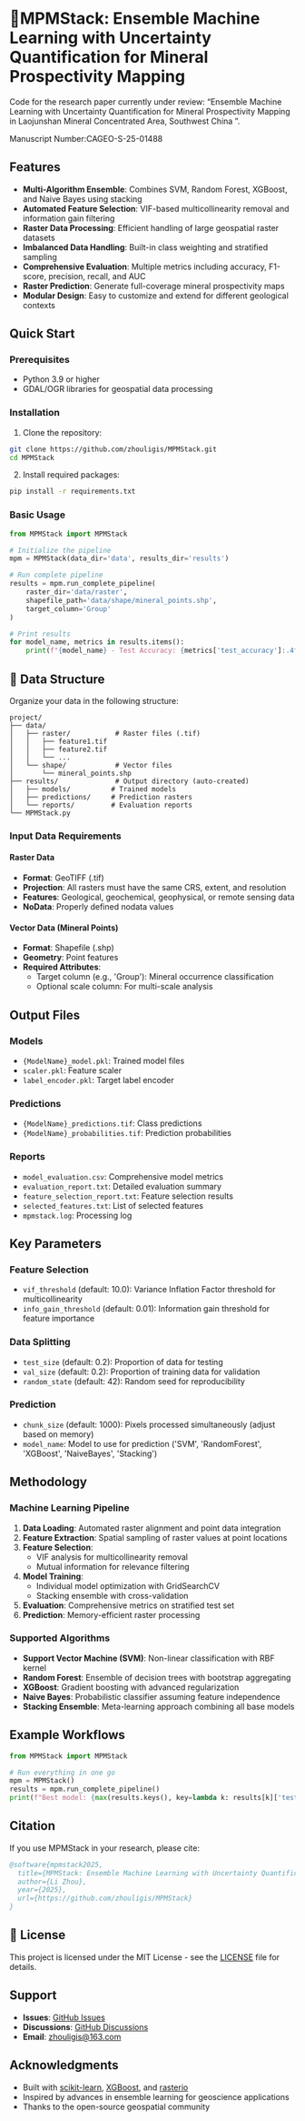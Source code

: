 # 🚀MPMStack: Ensemble Machine Learning with Uncertainty Quantification for Mineral Prospectivity Mapping

Code for the research paper currently under review:
“Ensemble Machine Learning with Uncertainty Quantification for 
Mineral Prospectivity Mapping in Laojunshan Mineral Concentrated Area, Southwest China ”.

Manuscript Number:CAGEO-S-25-01488

## Features

- **Multi-Algorithm Ensemble**: Combines SVM, Random Forest, XGBoost, and Naive Bayes using stacking
- **Automated Feature Selection**: VIF-based multicollinearity removal and information gain filtering
- **Raster Data Processing**: Efficient handling of large geospatial raster datasets
- **Imbalanced Data Handling**: Built-in class weighting and stratified sampling
- **Comprehensive Evaluation**: Multiple metrics including accuracy, F1-score, precision, recall, and AUC
- **Raster Prediction**: Generate full-coverage mineral prospectivity maps
- **Modular Design**: Easy to customize and extend for different geological contexts

## Quick Start

### Prerequisites

- Python 3.9 or higher
- GDAL/OGR libraries for geospatial data processing

### Installation

1. Clone the repository:
```bash
git clone https://github.com/zhouligis/MPMStack.git
cd MPMStack
```

2. Install required packages:
```bash
pip install -r requirements.txt
```

### Basic Usage

```python
from MPMStack import MPMStack

# Initialize the pipeline
mpm = MPMStack(data_dir='data', results_dir='results')

# Run complete pipeline
results = mpm.run_complete_pipeline(
    raster_dir='data/raster',
    shapefile_path='data/shape/mineral_points.shp',
    target_column='Group'
)

# Print results
for model_name, metrics in results.items():
    print(f"{model_name} - Test Accuracy: {metrics['test_accuracy']:.4f}")
```

## 📁 Data Structure

Organize your data in the following structure:

```
project/
├── data/
│   ├── raster/           # Raster files (.tif)
│   │   ├── feature1.tif
│   │   ├── feature2.tif
│   │   └── ...
│   └── shape/            # Vector files
│       └── mineral_points.shp
├── results/              # Output directory (auto-created)
│   ├── models/          # Trained models
│   ├── predictions/     # Prediction rasters
│   └── reports/         # Evaluation reports
└── MPMStack.py
```

### Input Data Requirements

#### Raster Data
- **Format**: GeoTIFF (.tif)
- **Projection**: All rasters must have the same CRS, extent, and resolution
- **Features**: Geological, geochemical, geophysical, or remote sensing data
- **NoData**: Properly defined nodata values

#### Vector Data (Mineral Points)
- **Format**: Shapefile (.shp)
- **Geometry**: Point features
- **Required Attributes**:
  - Target column (e.g., 'Group'): Mineral occurrence classification
  - Optional scale column: For multi-scale analysis

## Output Files

### Models
- `{ModelName}_model.pkl`: Trained model files
- `scaler.pkl`: Feature scaler
- `label_encoder.pkl`: Target label encoder

### Predictions
- `{ModelName}_predictions.tif`: Class predictions
- `{ModelName}_probabilities.tif`: Prediction probabilities

### Reports
- `model_evaluation.csv`: Comprehensive model metrics
- `evaluation_report.txt`: Detailed evaluation summary
- `feature_selection_report.txt`: Feature selection results
- `selected_features.txt`: List of selected features
- `mpmstack.log`: Processing log

## Key Parameters

### Feature Selection
- `vif_threshold` (default: 10.0): Variance Inflation Factor threshold for multicollinearity
- `info_gain_threshold` (default: 0.01): Information gain threshold for feature importance

### Data Splitting
- `test_size` (default: 0.2): Proportion of data for testing
- `val_size` (default: 0.2): Proportion of training data for validation
- `random_state` (default: 42): Random seed for reproducibility

### Prediction
- `chunk_size` (default: 1000): Pixels processed simultaneously (adjust based on memory)
- `model_name`: Model to use for prediction ('SVM', 'RandomForest', 'XGBoost', 'NaiveBayes', 'Stacking')

## Methodology

### Machine Learning Pipeline

1. **Data Loading**: Automated raster alignment and point data integration
2. **Feature Extraction**: Spatial sampling of raster values at point locations
3. **Feature Selection**: 
   - VIF analysis for multicollinearity removal
   - Mutual information for relevance filtering
4. **Model Training**: 
   - Individual model optimization with GridSearchCV
   - Stacking ensemble with cross-validation
5. **Evaluation**: Comprehensive metrics on stratified test set
6. **Prediction**: Memory-efficient raster processing

### Supported Algorithms

- **Support Vector Machine (SVM)**: Non-linear classification with RBF kernel
- **Random Forest**: Ensemble of decision trees with bootstrap aggregating
- **XGBoost**: Gradient boosting with advanced regularization
- **Naive Bayes**: Probabilistic classifier assuming feature independence
- **Stacking Ensemble**: Meta-learning approach combining all base models

## Example Workflows

```python
from MPMStack import MPMStack

# Run everything in one go
mpm = MPMStack()
results = mpm.run_complete_pipeline()
print(f"Best model: {max(results.keys(), key=lambda k: results[k]['test_f1'])}")
```

## Citation

If you use MPMStack in your research, please cite:

```bibtex
@software{mpmstack2025,
  title={MPMStack: Ensemble Machine Learning with Uncertainty Quantification for Mineral Prospectivity Mapping},
  author={Li Zhou},
  year={2025},
  url={https://github.com/zhouligis/MPMStack}
}
```

## 📄 License

This project is licensed under the MIT License - see the [LICENSE](LICENSE) file for details.

## Support

- **Issues**: [GitHub Issues](https://github.com/yourusername/MPMStack/issues)
- **Discussions**: [GitHub Discussions](https://github.com/yourusername/MPMStack/discussions)
- **Email**: zhouligis@163.com

## Acknowledgments

- Built with [scikit-learn](https://scikit-learn.org/), [XGBoost](https://xgboost.readthedocs.io/), and [rasterio](https://rasterio.readthedocs.io/)
- Inspired by advances in ensemble learning for geoscience applications
- Thanks to the open-source geospatial community

